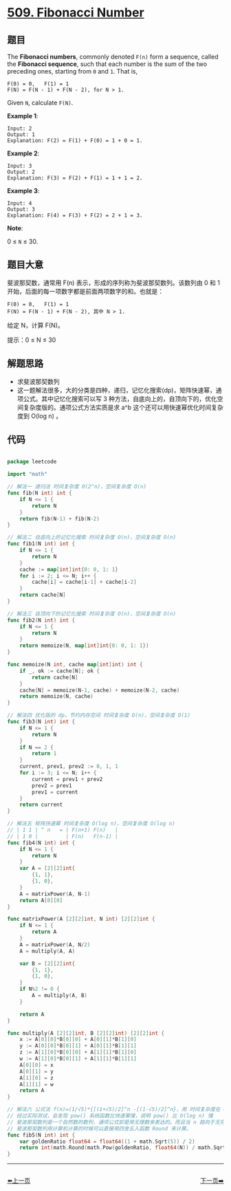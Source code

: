 # [509. Fibonacci Number](https://leetcode.com/problems/fibonacci-number/)


## 题目

The **Fibonacci numbers**, commonly denoted `F(n)` form a sequence, called the **Fibonacci sequence**, such that each number is the sum of the two preceding ones, starting from `0` and `1`. That is,

    F(0) = 0,   F(1) = 1
    F(N) = F(N - 1) + F(N - 2), for N > 1.

Given `N`, calculate `F(N)`.

**Example 1**:

    Input: 2
    Output: 1
    Explanation: F(2) = F(1) + F(0) = 1 + 0 = 1.

**Example 2**:

    Input: 3
    Output: 2
    Explanation: F(3) = F(2) + F(1) = 1 + 1 = 2.

**Example 3**:

    Input: 4
    Output: 3
    Explanation: F(4) = F(3) + F(2) = 2 + 1 = 3.

**Note**:

0 ≤ `N` ≤ 30.


## 题目大意

斐波那契数，通常用 F(n) 表示，形成的序列称为斐波那契数列。该数列由 0 和 1 开始，后面的每一项数字都是前面两项数字的和。也就是：

```
F(0) = 0,   F(1) = 1
F(N) = F(N - 1) + F(N - 2), 其中 N > 1.
```

给定 N，计算 F(N)。

提示：0 ≤ N ≤ 30

## 解题思路


- 求斐波那契数列
- 这一题解法很多，大的分类是四种，递归，记忆化搜索(dp)，矩阵快速幂，通项公式。其中记忆化搜索可以写 3 种方法，自底向上的，自顶向下的，优化空间复杂度版的。通项公式方法实质是求 a^b 这个还可以用快速幂优化时间复杂度到 O(log n) 。


## 代码

```go

package leetcode

import "math"

// 解法一 递归法 时间复杂度 O(2^n)，空间复杂度 O(n)
func fib(N int) int {
	if N <= 1 {
		return N
	}
	return fib(N-1) + fib(N-2)
}

// 解法二 自底向上的记忆化搜索 时间复杂度 O(n)，空间复杂度 O(n)
func fib1(N int) int {
	if N <= 1 {
		return N
	}
	cache := map[int]int{0: 0, 1: 1}
	for i := 2; i <= N; i++ {
		cache[i] = cache[i-1] + cache[i-2]
	}
	return cache[N]
}

// 解法三 自顶向下的记忆化搜索 时间复杂度 O(n)，空间复杂度 O(n)
func fib2(N int) int {
	if N <= 1 {
		return N
	}
	return memoize(N, map[int]int{0: 0, 1: 1})
}

func memoize(N int, cache map[int]int) int {
	if _, ok := cache[N]; ok {
		return cache[N]
	}
	cache[N] = memoize(N-1, cache) + memoize(N-2, cache)
	return memoize(N, cache)
}

// 解法四 优化版的 dp，节约内存空间 时间复杂度 O(n)，空间复杂度 O(1)
func fib3(N int) int {
	if N <= 1 {
		return N
	}
	if N == 2 {
		return 1
	}
	current, prev1, prev2 := 0, 1, 1
	for i := 3; i <= N; i++ {
		current = prev1 + prev2
		prev2 = prev1
		prev1 = current
	}
	return current
}

// 解法五 矩阵快速幂 时间复杂度 O(log n)，空间复杂度 O(log n)
// | 1 1 | ^ n   = | F(n+1) F(n)   |
// | 1 0 |		   | F(n)	F(n-1) |
func fib4(N int) int {
	if N <= 1 {
		return N
	}
	var A = [2][2]int{
		{1, 1},
		{1, 0},
	}
	A = matrixPower(A, N-1)
	return A[0][0]
}

func matrixPower(A [2][2]int, N int) [2][2]int {
	if N <= 1 {
		return A
	}
	A = matrixPower(A, N/2)
	A = multiply(A, A)

	var B = [2][2]int{
		{1, 1},
		{1, 0},
	}
	if N%2 != 0 {
		A = multiply(A, B)
	}

	return A
}

func multiply(A [2][2]int, B [2][2]int) [2][2]int {
	x := A[0][0]*B[0][0] + A[0][1]*B[1][0]
	y := A[0][0]*B[0][1] + A[0][1]*B[1][1]
	z := A[1][0]*B[0][0] + A[1][1]*B[1][0]
	w := A[1][0]*B[0][1] + A[1][1]*B[1][1]
	A[0][0] = x
	A[0][1] = y
	A[1][0] = z
	A[1][1] = w
	return A
}

// 解法六 公式法 f(n)=(1/√5)*{[(1+√5)/2]^n -[(1-√5)/2]^n}，用 时间复杂度在 O(log n) 和 O(n) 之间，空间复杂度 O(1)
// 经过实际测试，会发现 pow() 系统函数比快速幂慢，说明 pow() 比 O(log n) 慢
// 斐波那契数列是一个自然数的数列，通项公式却是用无理数来表达的。而且当 n 趋向于无穷大时，前一项与后一项的比值越来越逼近黄金分割 0.618（或者说后一项与前一项的比值小数部分越来越逼近 0.618）。
// 斐波那契数列用计算机计算的时候可以直接用四舍五入函数 Round 来计算。
func fib5(N int) int {
	var goldenRatio float64 = float64((1 + math.Sqrt(5)) / 2)
	return int(math.Round(math.Pow(goldenRatio, float64(N)) / math.Sqrt(5)))
}

```


----------------------------------------------
<div style="display: flex;justify-content: space-between;align-items: center;">
<p><a href="https://books.halfrost.com/leetcode/ChapterFour/0500~0599/0508.Most-Frequent-Subtree-Sum/">⬅️上一页</a></p>
<p><a href="https://books.halfrost.com/leetcode/ChapterFour/0500~0599/0513.Find-Bottom-Left-Tree-Value/">下一页➡️</a></p>
</div>
